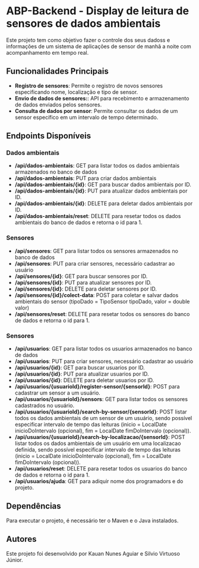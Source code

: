 # ABP-Backend - Display de leitura de sensores de dados ambientais

Este projeto tem como objetivo fazer o controle dos seus dadoss e informações de um sistema de aplicações de sensor de manhã a noite com acompanhamento em tempo real.

## Funcionalidades Principais

- **Registro de sensores**: Permite o registro de novos sensores especificando nome, localização e tipo de sensor.
- **Envio de dados de sensores:**: API para recebimento e armazenamento de dados enviados pelos sensores.
- **Consulta de dados por sensor**: Permite consultar os dados de um sensor específico em um intervalo de tempo determinado.

## Endpoints Disponíveis
### Dados ambientais
- **/api/dados-ambientais**: GET para listar todos os dados ambientais armazenados no banco de dados
- **/api/dados-ambientais**: PUT para criar dados ambientais
- **/api/dados-ambientais/{id}**: GET para buscar dados ambientais por ID.
- **/api/dados-ambientais/{id}**: PUT para atualizar dados ambientais por ID.
- **/api/dados-ambientais/{id}**: DELETE para deletar dados ambientais por ID.
- **/api/dados-ambientais/reset**: DELETE para resetar todos os dados ambientais do banco de dados e retorna o id para 1.

### Sensores
- **/api/sensores**: GET para listar todos os sensores armazenados no banco de dados
- **/api/sensores**: PUT para criar sensores, necessário cadastrar ao usuário
- **/api/sensores/{id}**: GET para buscar sensores por ID.
- **/api/sensores/{id}**: PUT para atualizar sensores por ID.
- **/api/sensores/{id}**: DELETE para deletar sensores por ID.
- **/api/sensores/{id}/colect-data**: POST para coletar e salvar dados ambientais do sensor (tipoDado = TipoSensor tipoDado, valor = double valor)
- **/api/sensores/reset**: DELETE para resetar todos os sensores do banco de dados e retorna o id para 1.

### Sensores
- **/api/usuarios**: GET para listar todos os usuarios armazenados no banco de dados
- **/api/usuarios**: PUT para criar sensores, necessário cadastrar ao usuário
- **/api/usuarios/{id}**: GET para buscar usuarios por ID.
- **/api/usuarios/{id}**: PUT para atualizar usuarios por ID.
- **/api/usuarios/{id}**: DELETE para deletar usuarios por ID.
- **/api/usuarios/{usuarioId}/register-sensor/{sensorId}**: POST para cadastrar um sensor a um usuário.
- **/api/usuarios/{usuarioId}/sensors**: GET para listar todos os sensores cadastrados no usuário.
- **/api/usuarios/{usuarioId}/search-by-sensor/{sensorId}**: POST listar todos os dados ambientais de um sensor de um usuário, sendo possível especificar intervalo de tempo das leituras (inicio = LocalDate inicioDoIntervalo (opcional), fim = LocalDate fimDoIntervalo (opcional)).
- **/api/usuarios/{usuarioId}/search-by-localizacao/{sensorId}**: POST listar todos os dados ambientais de um usuário em uma localizacao definida, sendo possível especificar intervalo de tempo das leituras (inicio = LocalDate inicioDoIntervalo (opcional), fim = LocalDate fimDoIntervalo (opcional)).
- **/api/usuarios/reset**: DELETE para resetar todos os usuarios do banco de dados e retorna o id para 1.
- **/api/usuarios/ajuda**: GET para adiquir nome dos programadors e do projeto.

## Dependências
Para executar o projeto, é necessário ter o Maven e o Java instalados.

## Autores
Este projeto foi desenvolvido por Kauan Nunes Aguiar e Silvio Virtuoso Júnior.
